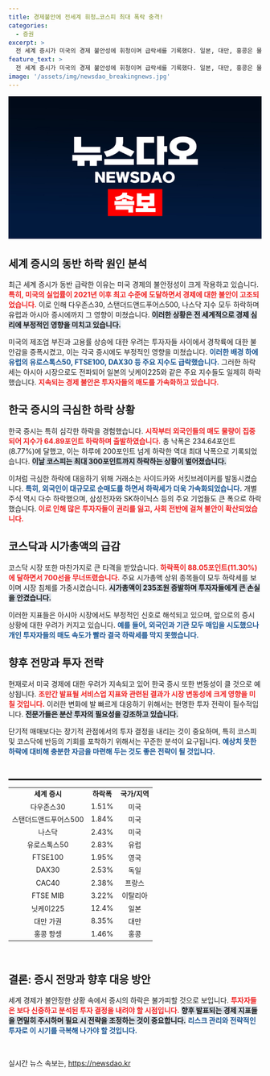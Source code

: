 ```yaml
---
title: 경제불안에 전세계 휘청…코스피 최대 폭락 충격!
categories:
  - 증권
excerpt: >
  전 세계 증시가 미국의 경제 불안성에 휘청이며 급락세를 기록했다. 일본, 대만, 홍콩은 물론 한국도 역대 최대 낙폭을 경험, 코스피가 2400선을 간신히 지켰다. 투자자들의 우려가 커지는 가운데, 또 다른 불안 요인도 대기 중이다!
feature_text: >
  전 세계 증시가 미국의 경제 불안성에 휘청이며 급락세를 기록했다. 일본, 대만, 홍콩은 물론 한국도 역대 최대 낙폭을 경험, 코스피가 2400선을 간신히 지켰다. 투자자들의 우려가 커지는 가운데, 또 다른 불안 요인도 대기 중이다!
image: '/assets/img/newsdao_breakingnews.jpg'
---
```


<p><img src="/assets/img/newsdao_breakingnews.jpg" alt="koreaapp 속보" /></p>

<h2 data-ke-size="size26">세계 증시의 동반 하락 원인 분석</h2>

<p data-ke-size="size16">최근 세계 증시가 동반 급락한 이유는 미국 경제의 불안정성이 크게 작용하고 있습니다. <b><span style="color: #ee2323;">특히, 미국의 실업률이 2021년 이후 최고 수준에 도달하면서 경제에 대한 불안이 고조되었습니다.</span></b> 이로 인해 다우존스30, 스탠더드앤드푸어스500, 나스닥 지수 모두 하락하며 유럽과 아시아 증시에까지 그 영향이 미쳤습니다. <b><span style="background-color: #21538527;">이러한 상황은 전 세계적으로 경제 심리에 부정적인 영향을 미치고 있습니다.</span></b></p>

<p data-ke-size="size16">미국의 제조업 부진과 고용률 상승에 대한 우려는 투자자들 사이에서 경착륙에 대한 불안감을 증폭시켰고, 이는 각국 증시에도 부정적인 영향을 미쳤습니다. <b><span style="color: #1a5490;">이러한 배경 하에 유럽의 유로스톡스50, FTSE100, DAX30 등 주요 지수도 급락했습니다.</span></b> 그러한 하락세는 아시아 시장으로도 전파되어 일본의 닛케이225와 같은 주요 지수들도 일제히 하락했습니다. <b><span style="color: #ee2323;">지속되는 경제 불안은 투자자들의 매도를 가속화하고 있습니다.</span></b></p>

<h2 data-ke-size="size26">한국 증시의 극심한 하락 상황</h2>

<p data-ke-size="size16">한국 증시는 특히 심각한 하락을 경험했습니다. <b><span style="color: #ee2323;">시작부터 외국인들의 매도 물량이 집중되어 지수가 64.89포인트 하락하며 출발하였습니다.</span></b> 총 낙폭은 234.64포인트(8.77%)에 달했고, 이는 하루에 200포인트 넘게 하락한 역대 최대 낙폭으로 기록되었습니다. <b><span style="background-color: #21538527;">이날 코스피는 최대 300포인트까지 하락하는 상황이 벌어졌습니다.</span></b></p>

<p data-ke-size="size16">이처럼 극심한 하락에 대응하기 위해 거래소는 사이드카와 서킷브레이커를 발동시켰습니다. <b><span style="color: #1a5490;">특히, 외국인이 대규모로 순매도를 하면서 하락세가 더욱 가속화되었습니다.</span></b> 개별 주식 역시 다수 하락했으며, 삼성전자와 SK하이닉스 등의 주요 기업들도 큰 폭으로 하락했습니다. <b><span style="color: #ee2323;">이로 인해 많은 투자자들이 권리를 잃고, 사회 전반에 걸쳐 불안이 확산되었습니다.</span></b></p>

<h2 data-ke-size="size26">코스닥과 시가총액의 급감</h2>

<p data-ke-size="size16">코스닥 시장 또한 마찬가지로 큰 타격을 받았습니다. <b><span style="color: #ee2323;">하락폭이 88.05포인트(11.30%)에 달하면서 700선을 무너뜨렸습니다.</span></b> 주요 시가총액 상위 종목들이 모두 하락세를 보이며 시장 침체를 가중시켰습니다. <b><span style="background-color: #21538527;">시가총액이 235조원 증발하며 투자자들에게 큰 손실을 안겼습니다.</span></b></p>

<p data-ke-size="size16">이러한 지표들은 아시아 시장에서도 부정적인 신호로 해석되고 있으며, 앞으로의 증시 상황에 대한 우려가 커지고 있습니다. <b><span style="color: #1a5490;">예를 들어, 외국인과 기관 모두 매입을 시도했으나 개인 투자자들의 매도 속도가 빨라 결국 하락세를 막지 못했습니다.</span></b></p>

<h2 data-ke-size="size26">향후 전망과 투자 전략</h2>

<p data-ke-size="size16">현재로서 미국 경제에 대한 우려가 지속되고 있어 한국 증시 또한 변동성이 클 것으로 예상됩니다. <b><span style="color: #ee2323;">조만간 발표될 서비스업 지표와 관련된 결과가 시장 변동성에 크게 영향을 미칠 것입니다.</span></b> 이러한 변화에 발 빠르게 대응하기 위해서는 현명한 투자 전략이 필수적입니다. <b><span style="background-color: #21538527;">전문가들은 분산 투자의 필요성을 강조하고 있습니다.</span></b></p>

<p data-ke-size="size16">단기적 매매보다는 장기적 관점에서의 투자 결정을 내리는 것이 중요하며, 특히 코스피 및 코스닥에 반등의 기회를 포착하기 위해서는 꾸준한 분석이 요구됩니다. <b><span style="color: #1a5490;">예상치 못한 하락에 대비해 충분한 자금을 마련해 두는 것도 좋은 전략이 될 것입니다.</span></b></p>

<p data-ke-size="size16">&nbsp;</p>

<hr style="border: 1px solid #000;">

<table style="width: 100%;">
  <tr>
    <td style="text-align: center; height: 17px;"><b>세계 증시</b></td>
    <td style="text-align: center; height: 17px;"><b>하락폭</b></td>
    <td style="text-align: center; height: 17px;"><b>국가/지역</b></td>
  </tr>
  <tr>
    <td style="text-align: center; height: 17px;">다우존스30</td>
    <td style="text-align: center; height: 17px;">1.51%</td>
    <td style="text-align: center; height: 17px;">미국</td>
  </tr>
  <tr>
    <td style="text-align: center; height: 17px;">스탠더드앤드푸어스500</td>
    <td style="text-align: center; height: 17px;">1.84%</td>
    <td style="text-align: center; height: 17px;">미국</td>
  </tr>
  <tr>
    <td style="text-align: center; height: 17px;">나스닥</td>
    <td style="text-align: center; height: 17px;">2.43%</td>
    <td style="text-align: center; height: 17px;">미국</td>
  </tr>
  <tr>
    <td style="text-align: center; height: 17px;">유로스톡스50</td>
    <td style="text-align: center; height: 17px;">2.83%</td>
    <td style="text-align: center; height: 17px;">유럽</td>
  </tr>
  <tr>
    <td style="text-align: center; height: 17px;">FTSE100</td>
    <td style="text-align: center; height: 17px;">1.95%</td>
    <td style="text-align: center; height: 17px;">영국</td>
  </tr>
  <tr>
    <td style="text-align: center; height: 17px;">DAX30</td>
    <td style="text-align: center; height: 17px;">2.53%</td>
    <td style="text-align: center; height: 17px;">독일</td>
  </tr>
  <tr>
    <td style="text-align: center; height: 17px;">CAC40</td>
    <td style="text-align: center; height: 17px;">2.38%</td>
    <td style="text-align: center; height: 17px;">프랑스</td>
  </tr>
  <tr>
    <td style="text-align: center; height: 17px;">FTSE MIB</td>
    <td style="text-align: center; height: 17px;">3.22%</td>
    <td style="text-align: center; height: 17px;">이탈리아</td>
  </tr>
  <tr>
    <td style="text-align: center; height: 17px;">닛케이225</td>
    <td style="text-align: center; height: 17px;">12.4%</td>
    <td style="text-align: center; height: 17px;">일본</td>
  </tr>
  <tr>
    <td style="text-align: center; height: 17px;">대만 가권</td>
    <td style="text-align: center; height: 17px;">8.35%</td>
    <td style="text-align: center; height: 17px;">대만</td>
  </tr>
  <tr>
    <td style="text-align: center; height: 17px;">홍콩 항셍</td>
    <td style="text-align: center; height: 17px;">1.46%</td>
    <td style="text-align: center; height: 17px;">홍콩</td>
  </tr>
</table>

<p data-ke-size="size16">&nbsp;</p>

<h2 data-ke-size="size26">결론: 증시 전망과 향후 대응 방안</h2>

<p data-ke-size="size16">세계 경제가 불안정한 상황 속에서 증시의 하락은 불가피할 것으로 보입니다. <b><span style="color: #ee2323;">투자자들은 보다 신중하고 분석된 투자 결정을 내려야 할 시점입니다.</span></b> <b><span style="background-color: #21538527;">향후 발표되는 경제 지표들을 면밀히 주시하며 필요 시 전략을 조정하는 것이 중요합니다.</span></b> <b><span style="color: #1a5490;">리스크 관리와 전략적인 투자로 이 시기를 극복해 나가야 할 것입니다.</span></b></p>

<p data-ke-size="size16">&nbsp;</p>
실시간 뉴스 속보는, <a href="https://newsdao.kr" rel="dofollow">https://newsdao.kr</a>


